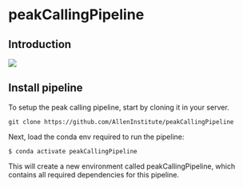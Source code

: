 # peakCallingPipeline

## Introduction

![](https://github.com/AllenInstitute/peakCallingPipeline/blob/main/schematic.jpg)

## Install pipeline

To setup the peak calling pipeline, start by cloning it in your server.

```
git clone https://github.com/AllenInstitute/peakCallingPipeline
```

Next, load the conda env required to run the pipeline:
```
$ conda activate peakCallingPipeline
```

This will create a new environment called peakCallingPipeline, which contains all required dependencies for this pipeline.

